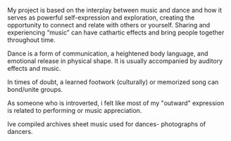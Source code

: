 My project is based on the interplay between music and dance and how it serves as powerful self-expression and exploration, creating the opportunity to connect and relate with others or yourself. Sharing and experiencing “music” can have cathartic effects and bring people together throughout time. 

Dance is a form of communication, a heightened body language, and emotional release in physical shape. It is usually accompanied by auditory effects and music.

In times of doubt, a learned footwork (culturally) or memorized song can bond/unite groups. 

As someone who is introverted, i felt like most of my "outward" expression is related to performing or music appreciation.

Ive compiled archives sheet music used for dances- photographs of dancers. 

